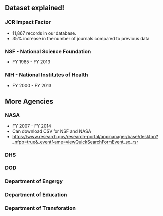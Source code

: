 ## Dataset explained!

### JCR Impact Factor
* 11,867 records in our database.
* 35% increase in the number of journals compared to previous data

### NSF - National Science Foundation
* FY 1985 - FY 2013


### NIH - National Institutes of Health
* FY 2000 - FY 2013

## More Agencies
### NASA
* FY 2007 - FY 2014
* Can download CSV for NSF and NASA
* https://www.research.gov/research-portal/appmanager/base/desktop?_nfpb=true&_eventName=viewQuickSearchFormEvent_so_rsr

### DHS
### DOD
### Department of Engergy
### Department of Education
### Department of Transforation